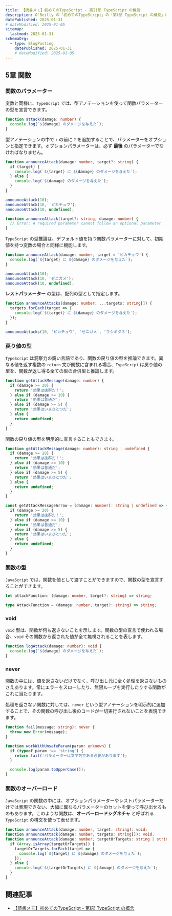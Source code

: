 ```yaml
---
title: 【読書メモ】初めてのTypeScript - 第II部 TypeScript の機能
description: O'Reilly の「初めてのTypeScript」の「第Ⅱ部 TypeScript の機能」についての内容をまとめています。
datePublished: 2025-01-31
# dateModified: 2025-01-05
sitemap:
  lastmod: 2025-01-31
schemaOrg:
  - type: BlogPosting
    datePublished: 2025-01-31
    # dateModified: 2025-01-05
---
```


## 5章 関数

### 関数のパラメーター

変数と同様に、`TypeScript` では、型アノテーションを使って関数パラメーターの型を宣言できます。

```typescript
function attack(damage: number) {
  console.log(`${damage} のダメージを与えた`);
}
```

型アノテーションの中で `:` の前に `?` を追加することで、パラメーターをオプションと指定できます。オプションパラメーターは、必ず **最後** のパラメーターでなければなりません。

```typescript
function announceAttack(damage: number, target?: string) {
  if (target) {
    console.log(`${target} に ${damage} のダメージを与えた`);
  } else {
    console.log(`${damage} のダメージを与えた`);
  }
}

announceAttack(10);
announceAttack(10, 'ピカチュウ');
announceAttack(10, undefined);

function announceAttack(target?: string, damage: number) {
  // Error: A required parameter cannot follow an optional parameter.
}
```

`TypeScript` の型推論は、デフォルト値を持つ関数パラメーターに対して、初期値を持つ変数の場合と同様に機能します。

```typescript
function announceAttack(damage: number, target = 'ピカチュウ') {
  console.log(`${target} に ${damage} のダメージを与えた`);
}

announceAttack(10);
announceAttack(10, 'ゼニガメ');
announceAttack(10, undefined);
```

**レストパラメーター** の型は、配列の型として指定します。

```typescript
function announceAttacks(damage: number, ...targets: string[]) {
  targets.forEach(target => {
    console.log(`${target} に ${damage} のダメージを与えた`);
  });
}

announceAttacks(10, 'ピカチュウ', 'ゼニガメ', 'フシギダネ');
```

### 戻り値の型

`TypeScript` は洞察力の鋭い言語であり、関数の戻り値の型を推論できます。異なる値を返す複数の `return` 文が関数に含まれる場合、`TypeScript` は戻り値の型を、関数が返し得る全ての型の合併型と推論します。

```typescript
function getAttackMessage(damage: number) {
  if (damage >= 20) {
    return '効果は抜群だ！';
  } else if (damage >= 10) {
    return '効果は普通だ';
  } else if (damage >= 5) {
    return '効果はいまひとつだ';
  } else {
    return undefined;
  }
}
```

関数の戻り値の型を明示的に宣言することもできます。

```typescript
function getAttackMessage(damage: number): string | undefined {
  if (damage >= 20) {
    return '効果は抜群だ！';
  } else if (damage >= 10) {
    return '効果は普通だ';
  } else if (damage >= 5) {
    return '効果はいまひとつだ';
  } else {
    return undefined;
  }
}

const getAttackMessageArrow = (damage: number): string | undefined => {
  if (damage >= 20) {
    return '効果は抜群だ！';
  } else if (damage >= 10) {
    return '効果は普通だ';
  } else if (damage >= 5) {
    return '効果はいまひとつだ';
  } else {
    return undefined;
  }
}
```

### 関数の型

`JavaScript` では、関数を値として渡すことができますので、関数の型を宣言することができます。

```typescript
let attackFunction: (damage: number, target?: string) => string;

type AttackFunction = (damage: number, target?: string) => string;
```

### void

`void` 型は、関数が何も返さないことを示します。関数の型の宣言で使われる場合、`void` その関数から返された値が全て無視されることを表します。

```typescript
function logAttack(damage: number): void {
  console.log(`${damage} のダメージを与えた`);
}
```

### never

関数の中には、値を返さないだけでなく、呼び出し元に全く処理を返さないものさえあります。常にエラーをスローしたり、無限ループを実行したりする関数がこれに当たります。

処理を返さない関数に対しては、`never` という型アノテーションを明示的に追加することで、その関数の呼び出し後のコードが一切実行されないことを表現できます。

```typescript
function fail(message: string): never {
  throw new Error(message);
}

function workWithUnsafeParam(param: unknown) {
  if (typeof param !== 'string') {
    return fail('パラメーターは文字列である必要があります');
  }

  console.log(param.toUpperCase());
}
```

### 関数のオーバーロード

`JavaScript` の関数の中には、オプションパラメーターやレストパラメーターだけでは表現できない、大幅に異なるパラメーターのセットを使って呼び出せるものもあります。このような関数は、**オーバーロードシグネチャ** と呼ばれる `TypeScript` の構文を使って表せます。

```typescript
function announceAttack(damage: number, target: string): void;
function announceAttack(damage: number, targets: string[]): void;
function announceAttack(damage: number, targetOrTargets: string | string[]): void {
  if (Array.isArray(targetOrTargets)) {
    targetOrTargets.forEach(target => {
      console.log(`${target} に ${damage} のダメージを与えた`);
    });
  } else {
    console.log(`${targetOrTargets} に ${damage} のダメージを与えた`);
  }
}
```

## 関連記事

- [【読書メモ】初めてのTypeScript - 第I部 TypeScript の概念](/blog/learning-typescript-1/)

